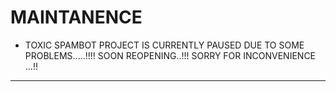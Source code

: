 # MAINTANENCE

- TOXIC SPAMBOT PROJECT IS CURRENTLY PAUSED DUE TO SOME PROBLEMS.....!!!!
 SOON REOPENING..!!!
 SORRY FOR INCONVENIENCE
 ...!!
---------
